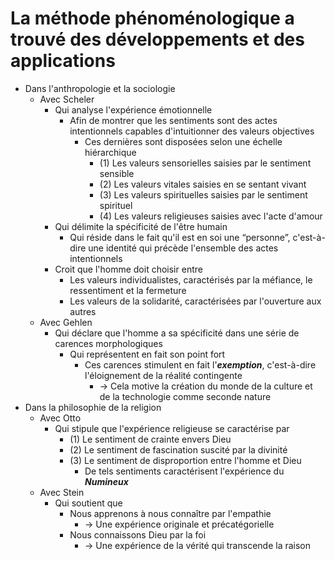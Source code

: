 # La méthode phénoménologique a trouvé des développements et des applications

- Dans l'anthropologie et la sociologie
  - Avec Scheler
    - Qui analyse l'expérience émotionnelle
      - Afin de montrer que les sentiments sont des actes intentionnels capables d'intuitionner des valeurs objectives
        - Ces dernières sont disposées selon une échelle hiérarchique
          - (1) Les valeurs sensorielles saisies par le sentiment sensible
          - (2) Les valeurs vitales saisies en se sentant vivant
          - (3) Les valeurs spirituelles saisies par le sentiment spirituel
          - (4) Les valeurs religieuses saisies avec l'acte d'amour
    - Qui délimite la spécificité de l'être humain
      - Qui réside dans le fait qu'il est en soi une “personne”, c'est-à-dire une identité qui précède l'ensemble des actes intentionnels
    - Croit que l'homme doit choisir entre
      - Les valeurs individualistes, caractérisés par la méfiance, le ressentiment et la fermeture
      - Les valeurs de la solidarité, caractérisées par l'ouverture aux autres
  - Avec Gehlen
    - Qui déclare que l'homme a sa spécificité dans une série de carences morphologiques
      - Qui représentent en fait son point fort
        - Ces carences stimulent en fait l'***exemption***, c'est-à-dire l'éloignement de la réalité contingente
          - → Cela motive la création du monde de la culture et de la technologie comme seconde nature
- Dans la philosophie de la religion
  - Avec Otto
    - Qui stipule que l'expérience religieuse se caractérise par
      - (1) Le sentiment de crainte envers Dieu
      - (2) Le sentiment de fascination suscité par la divinité
      - (3) Le sentiment de disproportion entre l'homme et Dieu
        - De tels sentiments caractérisent l'expérience du ***Numineux***
  - Avec Stein
    - Qui soutient que
      - Nous apprenons à nous connaître par l'empathie
        - → Une expérience originale et précatégorielle
      - Nous connaissons Dieu par la foi
        - → Une expérience de la vérité qui transcende la raison
